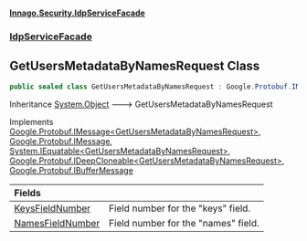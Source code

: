 #### [Innago\.Security\.IdpServiceFacade](../../index.md 'index')
### [IdpServiceFacade](../index.md 'IdpServiceFacade')

## GetUsersMetadataByNamesRequest Class

```csharp
public sealed class GetUsersMetadataByNamesRequest : Google.Protobuf.IMessage<IdpServiceFacade.GetUsersMetadataByNamesRequest>, Google.Protobuf.IMessage, System.IEquatable<IdpServiceFacade.GetUsersMetadataByNamesRequest>, Google.Protobuf.IDeepCloneable<IdpServiceFacade.GetUsersMetadataByNamesRequest>, Google.Protobuf.IBufferMessage
```

Inheritance [System\.Object](https://learn.microsoft.com/en-us/dotnet/api/system.object 'System\.Object') &#129106; GetUsersMetadataByNamesRequest

Implements [Google\.Protobuf\.IMessage&lt;](https://learn.microsoft.com/en-us/dotnet/api/google.protobuf.imessage-1 'Google\.Protobuf\.IMessage\`1')[GetUsersMetadataByNamesRequest](index.md 'IdpServiceFacade\.GetUsersMetadataByNamesRequest')[&gt;](https://learn.microsoft.com/en-us/dotnet/api/google.protobuf.imessage-1 'Google\.Protobuf\.IMessage\`1'), [Google\.Protobuf\.IMessage](https://learn.microsoft.com/en-us/dotnet/api/google.protobuf.imessage 'Google\.Protobuf\.IMessage'), [System\.IEquatable&lt;](https://learn.microsoft.com/en-us/dotnet/api/system.iequatable-1 'System\.IEquatable\`1')[GetUsersMetadataByNamesRequest](index.md 'IdpServiceFacade\.GetUsersMetadataByNamesRequest')[&gt;](https://learn.microsoft.com/en-us/dotnet/api/system.iequatable-1 'System\.IEquatable\`1'), [Google\.Protobuf\.IDeepCloneable&lt;](https://learn.microsoft.com/en-us/dotnet/api/google.protobuf.ideepcloneable-1 'Google\.Protobuf\.IDeepCloneable\`1')[GetUsersMetadataByNamesRequest](index.md 'IdpServiceFacade\.GetUsersMetadataByNamesRequest')[&gt;](https://learn.microsoft.com/en-us/dotnet/api/google.protobuf.ideepcloneable-1 'Google\.Protobuf\.IDeepCloneable\`1'), [Google\.Protobuf\.IBufferMessage](https://learn.microsoft.com/en-us/dotnet/api/google.protobuf.ibuffermessage 'Google\.Protobuf\.IBufferMessage')

| Fields | |
| :--- | :--- |
| [KeysFieldNumber](KeysFieldNumber.md 'IdpServiceFacade\.GetUsersMetadataByNamesRequest\.KeysFieldNumber') | Field number for the "keys" field\. |
| [NamesFieldNumber](NamesFieldNumber.md 'IdpServiceFacade\.GetUsersMetadataByNamesRequest\.NamesFieldNumber') | Field number for the "names" field\. |
